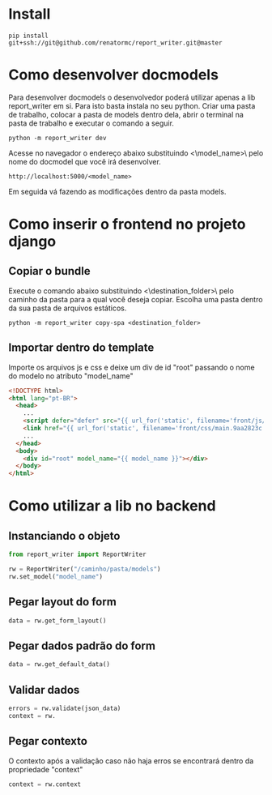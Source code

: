 # Install

```
pip install git+ssh://git@github.com/renatormc/report_writer.git@master
```

# Como desenvolver docmodels
Para desenvolver docmodels o desenvolvedor poderá utilizar apenas a lib report_writer em si. Para isto basta instala no seu python.
Criar uma pasta de trabalho, colocar a pasta de models dentro dela, abrir o terminal na pasta de trabalho e executar o comando a seguir.

```
python -m report_writer dev
```

Acesse no navegador o endereço abaixo substituindo <\model_name>\ pelo nome do docmodel que você irá desenvolver.
```
http://localhost:5000/<model_name>
```

Em seguida vá fazendo as modificações dentro da pasta models.



# Como inserir o frontend no projeto django

## Copiar o bundle

Execute o comando abaixo substituindo <\destination_folder>\ pelo caminho da pasta para a qual você deseja copiar. Escolha uma pasta dentro da sua pasta de arquivos estáticos.

```
python -m report_writer copy-spa <destination_folder>
```

## Importar dentro do template
Importe os arquivos js e css e deixe um div de id "root" passando o nome do modelo no atributo "model_name"

```html
<!DOCTYPE html>
<html lang="pt-BR">
  <head>
    ...
    <script defer="defer" src="{{ url_for('static', filename='front/js/main.6047306e.js') }}"></script>
    <link href="{{ url_for('static', filename='front/css/main.9aa2823c.css') }}" rel="stylesheet" />
    ...
  </head>
  <body>
    <div id="root" model_name="{{ model_name }}"></div>
  </body>
</html>
```

# Como utilizar a lib no backend


## Instanciando o objeto
```python
from report_writer import ReportWriter

rw = ReportWriter("/caminho/pasta/models")
rw.set_model("model_name")
```

## Pegar layout do form
```python
data = rw.get_form_layout()
```

## Pegar dados padrão do form
```python
data = rw.get_default_data()
```

## Validar dados
```python
errors = rw.validate(json_data)
context = rw.
```

## Pegar contexto
O contexto após a validação caso não haja erros se encontrará dentro da propriedade "context"
```python
context = rw.context
```